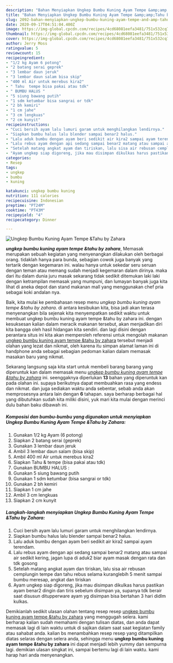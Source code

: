 ```yaml
---
description: "Bahan Menyiapkan Ungkep Bumbu Kuning Ayam Tempe &amp;amp;Tahu by Zahara Lezat"
title: "Bahan Menyiapkan Ungkep Bumbu Kuning Ayam Tempe &amp;amp;Tahu by Zahara Lezat"
slug: 2092-bahan-menyiapkan-ungkep-bumbu-kuning-ayam-tempe-and-amp-tahu-by-zahara-lezat
date: 2020-09-17T04:51:04.400Z
image: https://img-global.cpcdn.com/recipes/4cd68081eefa3481/751x532cq70/ungkep-bumbu-kuning-ayam-tempe-tahu-by-zahara-foto-resep-utama.jpg
thumbnail: https://img-global.cpcdn.com/recipes/4cd68081eefa3481/751x532cq70/ungkep-bumbu-kuning-ayam-tempe-tahu-by-zahara-foto-resep-utama.jpg
cover: https://img-global.cpcdn.com/recipes/4cd68081eefa3481/751x532cq70/ungkep-bumbu-kuning-ayam-tempe-tahu-by-zahara-foto-resep-utama.jpg
author: Jerry Moss
ratingvalue: 5
reviewcount: 15
recipeingredient:
- "1/2 kg Ayam 6 potong"
- "2 batang serai geprek"
- "3 lembar daun jeruk"
- "3 lembar daun salam bisa skip"
- "400 ml Air untuk merebus kira2"
- " Tahu  tempe bisa pakai atau tdk"
- " BUMBU HALUS "
- "5 siung bawang putih"
- "1 sdm ketumbar bisa sangrai or tdk"
- "2 bh kemiri"
- "1 cm jahe"
- "3 cm lengkuas"
- "2 cm kunyit"
recipeinstructions:
- "Cuci bersih ayam lalu lumuri garam untuk menghilangkan lendirnya."
- "Siapkan bumbu halus lalu blender sampai benar2 halus."
- "Lalu aduk bumbu dengan ayam beri sedikit air kira2 sampai ayam terendam."
- "Lalu rebus ayam dengan api sedang sampai benar2 matang atau sampai air sedikit kering, jagan lupa di aduk2 biar ayam masak dengan rata dan tdk gosong"
- "Setelah matang angkat ayam dan tiriskan, lalu sisa air rebusan cemplungin tempe dan tahu rebus selama kuranglebih 5 menit sampai bumbu meresap, angkat dan tiriskan"
- "Ayam ungkep siap digoreng, jika mau disimpan dikulkas harus pastikan ayam benar2 dingin dan tiris sebelum disimpan ya, supanya tdk berair saat disusun ditupperware ayam yg disimpan bisa bertahan 3 hari didlm kulkas."
categories:
- Resep
tags:
- ungkep
- bumbu
- kuning

katakunci: ungkep bumbu kuning 
nutrition: 111 calories
recipecuisine: Indonesian
preptime: "PT24M"
cooktime: "PT43M"
recipeyield: "4"
recipecategory: Dinner

---
```



![Ungkep Bumbu Kuning Ayam Tempe &amp;Tahu by Zahara](https://img-global.cpcdn.com/recipes/4cd68081eefa3481/751x532cq70/ungkep-bumbu-kuning-ayam-tempe-tahu-by-zahara-foto-resep-utama.jpg)

<b><i>ungkep bumbu kuning ayam tempe &amp;tahu by zahara</i></b>, Memasak merupakan sebuah kegiatan yang menyenangkan dilakukan oleh berbagai orang. tidaklah hanya para bunda, sebagian cowok juga banyak yang tertarik dengan kegemaran ini. walau hanya untuk sekedar seru seruan dengan teman atau memang sudah menjadi kegemaran dalam dirinya. maka dari itu dalam dunia juru masak sekarang tidak sedikit ditemukan laki laki dengan ketrampilan memasak yang mumpuni, dan lumayan banyak juga kita lihat di aneka depot dan stand makanan mall yang menggunakan chef pria sebagai koki andalan nya.

Baik, kita mulai ke pembahasan resep menu <i>ungkep bumbu kuning ayam tempe &amp;tahu by zahara</i>. di antara kesibukan kita, bisa jadi akan terasa menyenangkan bila sejenak kita menyempatkan sedikit waktu untuk membuat ungkep bumbu kuning ayam tempe &amp;tahu by zahara ini. dengan kesuksesan kalian dalam meracik makanan tersebut, akan menjadikan diri kita bangga oleh hasil hidangan kita sendiri. dan lagi disini dengan perantara situs ini kita akan memperoleh referensi untuk mengolah makanan <u>ungkep bumbu kuning ayam tempe &amp;tahu by zahara</u> tersebut menjadi olahan yang lezat dan nikmat, oleh karena itu simpan alamat laman ini di handphone anda sebagai sebagian pedoman kalian dalam memasak masakan baru yang nikmat.




Sekarang langsung saja kita start untuk membeli barang barang yang diperuntuk kan dalam memasak menu <u><i>ungkep bumbu kuning ayam tempe &amp;tahu by zahara</i></u> ini. seenggaknya diperlukan <b>13</b> bahan yang diperuntuk kan pada olahan ini. supaya berikutnya dapat membuahkan rasa yang endess dan nikmat. dan juga sediakan waktu anda sebentar, sebab anda akan memprosesnya antara lain dengan <b>6</b> tahapan. saya berharap berbagai hal yang dibutuhkan sudah kita miliki disini, yuk mari kita mulai dengan merinci dulu bahan baku dibawah ini.

<!--inarticleads1-->

##### Komposisi dan bumbu-bumbu yang digunakan untuk menyiapkan Ungkep Bumbu Kuning Ayam Tempe &amp;Tahu by Zahara:

1. Gunakan 1/2 kg Ayam (6 potong)
1. Siapkan 2 batang serai (geprek)
1. Gunakan 3 lembar daun jeruk
1. Ambil 3 lembar daun salam (bisa skip)
1. Ambil 400 ml Air untuk merebus kira2
1. Siapkan  Tahu &amp; tempe (bisa pakai atau tdk)
1. Gunakan  BUMBU HALUS :
1. Gunakan 5 siung bawang putih
1. Gunakan 1 sdm ketumbar (bisa sangrai or tdk)
1. Gunakan 2 bh kemiri
1. Siapkan 1 cm jahe
1. Ambil 3 cm lengkuas
1. Siapkan 2 cm kunyit




<!--inarticleads2-->

##### Langkah-langkah menyiapkan Ungkep Bumbu Kuning Ayam Tempe &amp;Tahu by Zahara:

1. Cuci bersih ayam lalu lumuri garam untuk menghilangkan lendirnya.
1. Siapkan bumbu halus lalu blender sampai benar2 halus.
1. Lalu aduk bumbu dengan ayam beri sedikit air kira2 sampai ayam terendam.
1. Lalu rebus ayam dengan api sedang sampai benar2 matang atau sampai air sedikit kering, jagan lupa di aduk2 biar ayam masak dengan rata dan tdk gosong
1. Setelah matang angkat ayam dan tiriskan, lalu sisa air rebusan cemplungin tempe dan tahu rebus selama kuranglebih 5 menit sampai bumbu meresap, angkat dan tiriskan
1. Ayam ungkep siap digoreng, jika mau disimpan dikulkas harus pastikan ayam benar2 dingin dan tiris sebelum disimpan ya, supanya tdk berair saat disusun ditupperware ayam yg disimpan bisa bertahan 3 hari didlm kulkas.




Demikianlah sedikit ulasan olahan tentang resep resep <u>ungkep bumbu kuning ayam tempe &amp;tahu by zahara</u> yang menggugah selera. kami berharap kalian sudah memahami dengan tulisan diatas, dan anda dapat memasak lagi di lain waktu untuk di sajikan dalam saat saat kegiatan family atau sahabat anda. kalian bs menambahkan resep resep yang ditampilkan diatas selaras dengan selera anda, sehingga menu <b>ungkep bumbu kuning ayam tempe &amp;tahu by zahara</b> ini dapat menjadi lebih yummy dan sempurna lagi. demikian ulasan singkat ini, sampai bertemu lagi di lain waktu. kami harap hari anda menyenangkan.
